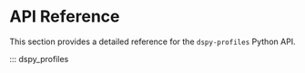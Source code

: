 # API Reference

This section provides a detailed reference for the `dspy-profiles` Python API.

::: dspy_profiles
